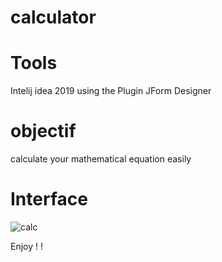 # calculator
# Tools
Intelij idea 2019 using the Plugin JForm Designer 
# objectif
calculate your mathematical equation easily 
# Interface
![calc](https://user-images.githubusercontent.com/59529119/78169210-f24fba00-7448-11ea-90c5-ce080dd0c9c3.png)

Enjoy ! !
